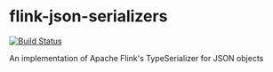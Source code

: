 # flink-json-serializers

[![Build Status](https://travis-ci.org/aroch/flink-json-serializers.svg?branch=master)](https://travis-ci.org/aroch/flink-json-serializers)

An implementation of Apache Flink's TypeSerializer for JSON objects

